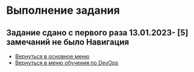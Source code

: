 Выполнение задания
===

Задание сдано с первого раза 13.01.2023- **[5]** замечаний не было
Навигация
---

* [Вернуться в основное меню](../../README.md)
* [Вернуться в меню обучения по DevOps](../README.md)
